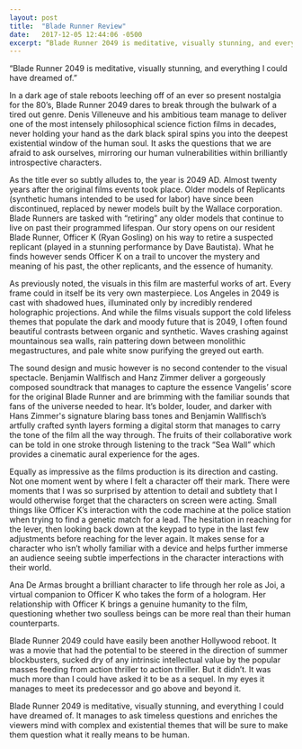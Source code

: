 ```yaml
---
layout: post
title:  "Blade Runner Review"
date:   2017-12-05 12:44:06 -0500
excerpt: “Blade Runner 2049 is meditative, visually stunning, and everything I could have dreamed of.”
---
```


“Blade Runner 2049 is meditative, visually stunning, and everything I could have dreamed of.”

In a dark age of stale reboots leeching off of an ever so present nostalgia for the 80’s, Blade Runner 2049 dares to break through the bulwark of a tired out genre. Denis Villeneuve and his ambitious team manage to deliver one of the most intensely philosophical science fiction films in decades, never holding your hand as the dark black spiral spins you into the deepest existential window of the human soul. It asks the questions that we are afraid to ask ourselves, mirroring our human vulnerabilities within brilliantly introspective characters.

As the title ever so subtly alludes to, the year is 2049 AD. Almost twenty years after the original films events took place. Older models of Replicants (synthetic humans intended to be used for labor) have since been discontinued, replaced by newer models built by the Wallace corporation. Blade Runners are tasked with “retiring” any older models that continue to live on past their programmed lifespan. Our story opens on our resident Blade Runner, Officer K (Ryan Gosling) on his way to retire a suspected replicant (played in a stunning performance by Dave Bautista). What he finds however sends Officer K on a trail to uncover the mystery and meaning of his past, the other replicants, and the essence of humanity.

As previously noted, the visuals in this film are masterful works of art. Every frame could in itself be its very own masterpiece. Los Angeles in 2049 is cast with shadowed hues, illuminated only by incredibly rendered holographic projections. And while the films visuals support the cold lifeless themes that populate the dark and moody future that is 2049, I often found beautiful contrasts between organic and synthetic. Waves crashing against mountainous sea walls, rain pattering down between monolithic megastructures, and pale white snow purifying the greyed out earth.

The sound design and music however is no second contender to the visual spectacle. Benjamin Wallfisch and Hanz Zimmer deliver a gorgeously composed soundtrack that manages to capture the essence Vangelis’ score for the original Blade Runner and are brimming with the familiar sounds that fans of the universe needed to hear. It’s bolder, louder, and darker with Hans Zimmer's signature blaring bass tones and Benjamin Wallfisch’s artfully crafted synth layers forming a digital storm that manages to carry the tone of the film all the way through. The fruits of their collaborative work can be told in one stroke through listening to the track “Sea Wall” which provides a cinematic aural experience for the ages.

Equally as impressive as the films production is its direction and casting. Not one moment went by where I felt a character off their mark. There were moments that I was so surprised by attention to detail and subtlety that I would otherwise forget that the characters on screen were acting. Small things like Officer K’s interaction with the code machine at the police station when trying to find a genetic match for a lead. The hesitation in reaching for the lever, then looking back down at the keypad to type in the last few adjustments before reaching for the lever again. It makes sense for a character who isn’t wholly familiar with a device and helps further immerse an audience seeing subtle imperfections in the character interactions with their world.

Ana De Armas brought a brilliant character to life through her role as Joi, a virtual companion to Officer K who takes the form of a hologram. Her relationship with Officer K brings a genuine humanity to the film, questioning whether two soulless beings can be more real than their human counterparts.

Blade Runner 2049 could have easily been another Hollywood reboot. It was a movie that had the potential to be steered in the direction of summer blockbusters, sucked dry of any intrinsic intellectual value by the popular masses feeding from action thriller to action thriller. But it didn’t. It was much more than I could have asked it to be as a sequel. In my eyes it manages to meet its predecessor and go above and beyond it.

Blade Runner 2049 is meditative, visually stunning, and everything I could have dreamed of. It manages to ask timeless questions and enriches the viewers mind with complex and existential themes that will be sure to make them question what it really means to be human. 
